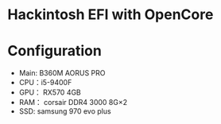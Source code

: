 # Hackintosh EFI with OpenCore

# Configuration

- Main: B360M AORUS PRO
- CPU：i5-9400F
- GPU： RX570 4GB
- RAM： corsair DDR4 3000 8G×2
- SSD: samsung 970 evo plus
